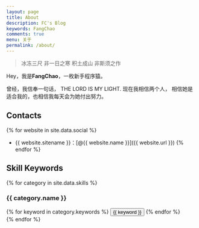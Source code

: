 ```yaml
---
layout: page
title: About
description: FC's Blog
keywords: FangChao
comments: true
menu: 关于
permalink: /about/
---
```


> 冰冻三尺 非一日之寒
> 积土成山 非斯须之作

Hey，我是**FangChao**，一枚新手程序猿。

曾经，我信奉一句话， THE LORD IS MY LIGHT. 现在我相信两个人， 相信她是适合我的，也相信我每天会为她付出努力。

## Contacts

{% for website in site.data.social %}
* {{ website.sitename }}：[@{{ website.name }}]({{ website.url }})
{% endfor %}

## Skill Keywords

{% for category in site.data.skills %}
### {{ category.name }}
<div class="btn-inline">
{% for keyword in category.keywords %}
<button class="btn btn-outline" type="button">{{ keyword }}</button>
{% endfor %}
</div>
{% endfor %}
